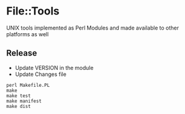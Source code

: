 # File::Tools

UNIX tools implemented as Perl Modules and made available to other platforms as well


## Release

* Update VERSION in the module
* Update Changes file

```
perl Makefile.PL
make
make test
make manifest
make dist
```
